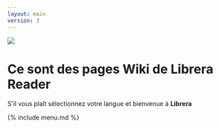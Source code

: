 ```yaml
---
layout: main
version: 3
---
```

![](/css/logo-line.jpg)

# Ce sont des pages Wiki de Librera Reader

S&#39;il vous plaît sélectionnez votre langue et bienvenue à __Librera__
  
{% include menu.md %}
